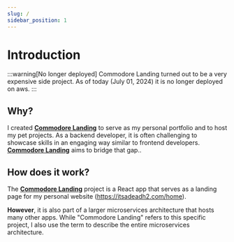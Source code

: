 ```yaml
---
slug: /
sidebar_position: 1
---
```


# Introduction

:::warning[No longer deployed]
Commodore Landing turned out to be a very expensive side project.
As of today (July 01, 2024) it is no longer deployed on aws.
:::


## Why?

I created **[Commodore Landing](https://itsadeadh2.com/home)** to serve as my personal portfolio and to host my
pet projects. As a backend developer, it is often challenging to showcase skills in an engaging way similar
to frontend developers. **[Commodore Landing](https://itsadeadh2.com/home)** aims to bridge that gap..

## How does it work?

The **[Commodore Landing](https://itsadeadh2.com)** project is a React app that serves as a landing page for 
my personal website (https://itsadeadh2.com/home).
  
**However**, it is also part of a larger microservices architecture that hosts many other apps. While "Commodore Landing"
refers to this specific project, I also use the term to describe the entire microservices architecture.
